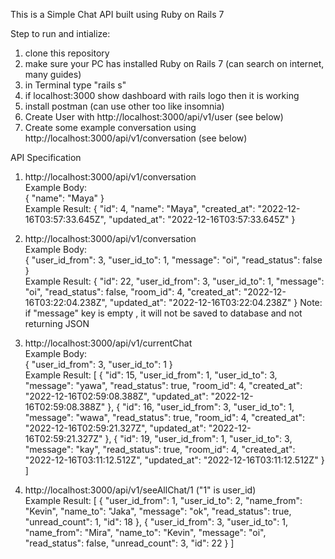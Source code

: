 This is a Simple Chat API built using Ruby on Rails 7

Step to run and intialize:
1. clone this repository 
2. make sure your PC has installed Ruby on Rails 7 (can search on internet, many guides)
3. in Terminal type "rails s"
4. if localhost:3000 show dashboard with rails logo then it is working
5. install postman (can use other too like insomnia)
5. Create User with http://localhost:3000/api/v1/user (see below)
6. Create some example conversation using http://localhost:3000/api/v1/conversation (see below)

API Specification

1. http://localhost:3000/api/v1/conversation <br />
    Example Body: <br />
    {
        "name": "Maya"
    }
    <br /> Example Result:
    {
        "id": 4,
        "name": "Maya",
        "created_at": "2022-12-16T03:57:33.645Z",
        "updated_at": "2022-12-16T03:57:33.645Z"
    }

2. http://localhost:3000/api/v1/conversation <br />
    Example Body: <br />
    {
        "user_id_from": 3,
        "user_id_to": 1,
        "message": "oi",
        "read_status": false
    }
    <br /> Example Result:
    {
        "id": 22,
        "user_id_from": 3,
        "user_id_to": 1,
        "message": "oi",
        "read_status": false,
        "room_id": 4,
        "created_at": "2022-12-16T03:22:04.238Z",
        "updated_at": "2022-12-16T03:22:04.238Z"
    }
Note: if "message" key is empty , it will not be saved to database and not returning JSON

3. http://localhost:3000/api/v1/currentChat <br />
    Example Body: <br />
    {
        "user_id_from": 3,
        "user_id_to": 1
    }
    <br /> Example Result:
    [
        {
            "id": 15,
            "user_id_from": 1,
            "user_id_to": 3,
            "message": "yawa",
            "read_status": true,
            "room_id": 4,
            "created_at": "2022-12-16T02:59:08.388Z",
            "updated_at": "2022-12-16T02:59:08.388Z"
        },
        {
            "id": 16,
            "user_id_from": 3,
            "user_id_to": 1,
            "message": "wawa",
            "read_status": true,
            "room_id": 4,
            "created_at": "2022-12-16T02:59:21.327Z",
            "updated_at": "2022-12-16T02:59:21.327Z"
        },
        {
            "id": 19,
            "user_id_from": 1,
            "user_id_to": 3,
            "message": "kay",
            "read_status": true,
            "room_id": 4,
            "created_at": "2022-12-16T03:11:12.512Z",
            "updated_at": "2022-12-16T03:11:12.512Z"
        }
    ]

4. http://localhost:3000/api/v1/seeAllChat/1 ("1" is user_id) <br />
    Example Result:
    [
        {
            "user_id_from": 1,
            "user_id_to": 2,
            "name_from": "Kevin",
            "name_to": "Jaka",
            "message": "ok",
            "read_status": true,
            "unread_count": 1,
            "id": 18
        },
        {
            "user_id_from": 3,
            "user_id_to": 1,
            "name_from": "Mira",
            "name_to": "Kevin",
            "message": "oi",
            "read_status": false,
            "unread_count": 3,
            "id": 22
        }
    ]
